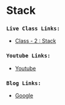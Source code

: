 # Stack

### `Live Class Links:`

- [Class - 2 : Stack](https://drive.google.com/file/d/1SzWrW1oNkhtDmXtr7h4mlvNdwru0DGhm/view?usp=drive_link)

### `Youtube Links:`

- [Youtube](www.youtube.com)

### `Blog Links:`

- [Google](www.google.com)
